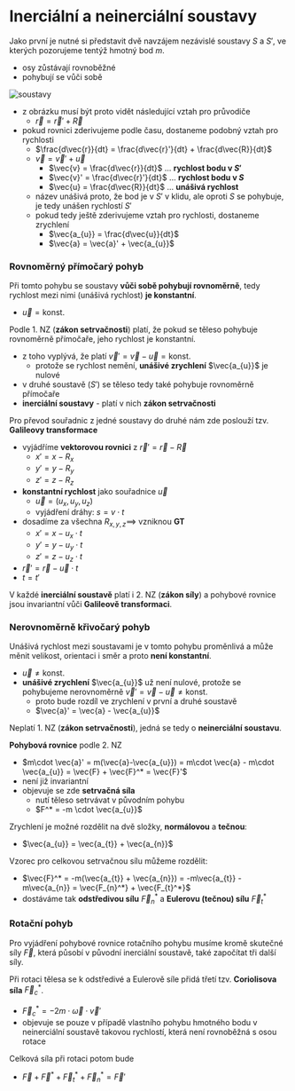 # Inerciální a neinerciální soustavy

Jako první je nutné si představit dvě navzájem nezávislé soustavy $S$ a $S'$, ve kterých pozorujeme tentýž hmotný bod $m$.
- osy zůstávají rovnoběžné
- pohybují se vůči sobě

![soustavy](_assets/soustavy.svg)

- z obrázku musí být proto vidět následující vztah pro průvodiče
	- $\vec{r} = \vec{r}' + \vec{R}$
- pokud rovnici zderivujeme podle času, dostaneme podobný vztah pro rychlosti
	- $\frac{d\vec{r}}{dt} = \frac{d\vec{r}'}{dt} + \frac{d\vec{R}}{dt}$
	- $\vec{v} = \vec{v}' + \vec{u}$
		- $\vec{v} = \frac{d\vec{r}}{dt}$ ... **rychlost bodu v $S'$**
		- $\vec{v}' = \frac{d\vec{r}'}{dt}$ ... **rychlost bodu v $S$**
		- $\vec{u} = \frac{d\vec{R}}{dt}$ ... **unášivá rychlost**
	- název unášivá proto, že bod je v $S'$ v klidu, ale oproti $S$ se pohybuje, je tedy unášen rychlostí $S'$
	- pokud tedy ještě zderivujeme vztah pro rychlosti, dostaneme zrychlení
		- $\vec{a_{u}} = \frac{d\vec{u}}{dt}$
		- $\vec{a} = \vec{a}' + \vec{a_{u}}$

### Rovnoměrný přímočarý pohyb

Při tomto pohybu se soustavy **vůči sobě pohybují rovnoměrně**, tedy rychlost mezi nimi (unášivá rychlost) **je konstantní**.
- $\vec{u} = \text{konst.}$

Podle 1. NZ (**zákon setrvačnosti**) platí, že pokud se těleso pohybuje rovnoměrně přímočaře, jeho rychlost je konstantní.
- z toho vyplývá, že platí $\vec{v}' = \vec{v}-\vec{u} = \text{konst.}$
	- protože se rychlost nemění, **unášivé zrychlení** $\vec{a_{u}}$ je nulové
- v druhé soustavě ($S'$) se těleso tedy také pohybuje rovnoměrně přímočaře
- **inerciální soustavy** - platí v nich **zákon setrvačnosti**

Pro převod souřadnic z jedné soustavy do druhé nám zde poslouží tzv. **Galileovy transformace**

- vyjádříme **vektorovou rovnici** z $\vec{r}' = \vec{r} - \vec{R}$
	- $x' = x - R_{x}$
	- $y' = y - R_{y}$
	- $z' = z - R_{z}$
- **konstantní rychlost** jako souřadnice $\vec{u}$
	- $\vec{u} = (u_{x}, u_{y}, u_{z})$
	- vyjádření dráhy: $s = v\cdot t$
- dosadíme za všechna $R_{x,y,z} \implies$ vzniknou **GT**
	- $x' = x - u_{x}\cdot t$
	- $y' = y - u_{y}\cdot t$
	- $z' = z - u_{z}\cdot t$
- $\vec{r}' = \vec{r} - \vec{u}\cdot t$
- $t = t'$

V každé **inerciální soustavě** platí i 2. NZ (**zákon síly**) a pohybové rovnice jsou invariantní vůči **Galileově transformaci**.

### Nerovnoměrně křivočarý pohyb

Unášivá rychlost mezi soustavami je v tomto pohybu proměnlivá a může měnit velikost, orientaci i směr a proto **není konstantní**.
- $\vec{u} \neq \text{konst.}$
- **unášivé zrychlení** $\vec{a_{u}}$ už není nulové, protože se pohybujeme nerovnoměrně $\vec{v}' = \vec{v} - \vec{u} \neq \text{konst.}$
	- proto bude rozdíl ve zrychlení v první a druhé soustavě
	- $\vec{a}' = \vec{a} - \vec{a_{u}}$

Neplatí 1. NZ (**zákon setrvačnosti**), jedná se tedy o **neinerciální soustavu**.

**Pohybová rovnice** podle 2. NZ
- $m\cdot \vec{a}' = m(\vec{a}-\vec{a_{u}}) = m\cdot \vec{a} - m\cdot \vec{a_{u}} = \vec{F} + \vec{F}^* = \vec{F}'$
- není již invariantní
- objevuje se zde **setrvačná síla**
	- nutí těleso setrvávat v původním pohybu
	- $F^* = -m \cdot \vec{a_{u}}$

Zrychlení je možné rozdělit na dvě složky, **normálovou** a **tečnou**:
- $\vec{a_{u}} = \vec{a_{t}} + \vec{a_{n}}$

Vzorec pro celkovou setrvačnou sílu můžeme rozdělit:
- $\vec{F}^* = -m(\vec{a_{t}} + \vec{a_{n}}) = -m\vec{a_{t}} - m\vec{a_{n}} = \vec{F_{n}^*} + \vec{F_{t}^*}$
- dostáváme tak **odstředivou sílu** $\vec{F}^*_{n}$ a **Eulerovu (tečnou) sílu** $\vec{F}^*_{t}$

### Rotační pohyb

Pro vyjádření pohybové rovnice rotačního pohybu musíme kromě skutečné síly $\vec{F}$, která působí v původní inerciální soustavě, také započítat tři další síly.

Při rotaci tělesa se k odstředivé a Eulerově síle přidá třetí tzv. **Coriolisova síla** $\vec{F}^*_{c}$.
- $\vec{F}_{c}^* = - 2m\cdot \vec{\omega} \cdot \vec{v}'$
- objevuje se pouze v případě vlastního pohybu hmotného bodu v neinerciální soustavě takovou rychlostí, která není rovnoběžná s osou rotace

Celková síla při rotaci potom bude
- $\vec{F} + \vec{F}^* + \vec{F}_{t}^* + \vec{F}^*_{n} = \vec{F}'$
